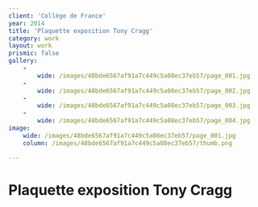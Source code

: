 ```yaml
---
client: 'Collège de France'
year: 2014
title: 'Plaquette exposition Tony Cragg'
category: work
layout: work
prismic: false
gallery:
    -
        wide: /images/48bde6567af91a7c449c5a08ec37eb57/page_001.jpg
    -
        wide: /images/48bde6567af91a7c449c5a08ec37eb57/page_002.jpg
    -
        wide: /images/48bde6567af91a7c449c5a08ec37eb57/page_003.jpg
    -
        wide: /images/48bde6567af91a7c449c5a08ec37eb57/page_004.jpg
image:
    wide: /images/48bde6567af91a7c449c5a08ec37eb57/page_001.jpg
    column: /images/48bde6567af91a7c449c5a08ec37eb57/thumb.png

---
```

# Plaquette exposition Tony Cragg
